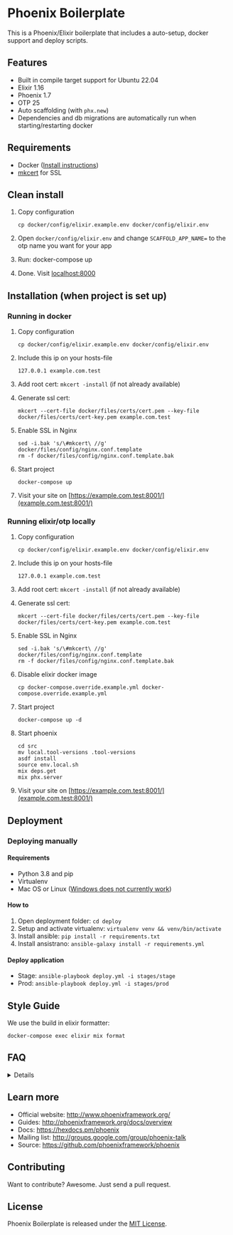 # Phoenix Boilerplate

This is a Phoenix/Elixir boilerplate that includes a auto-setup, docker support and deploy scripts.


## Features

- Built in compile target support for Ubuntu 22.04
- Elixir 1.16
- Phoenix 1.7
- OTP 25
- Auto scaffolding (with `phx.new`)
- Dependencies and db migrations are automatically run when starting/restarting docker


## Requirements

- Docker ([Install instructions](#how-do-i-install-docker-on-macoswindows))
- [mkcert](https://github.com/FiloSottile/mkcert) for SSL


## Clean install

1. Copy configuration

    ```
    cp docker/config/elixir.example.env docker/config/elixir.env
    ```

2. Open `docker/config/elixir.env` and change `SCAFFOLD_APP_NAME=` to the otp name you want for your app
3. Run: docker-compose up
4. Done. Visit [localhost:8000](http://localhost:8000)


## Installation (when project is set up)

### Running in docker

1. Copy configuration

    ```
    cp docker/config/elixir.example.env docker/config/elixir.env
    ```

2. Include this ip on your hosts-file

    ```
    127.0.0.1 example.com.test
    ```

3. Add root cert: `mkcert -install` (if not already available)

4. Generate ssl cert:
    ```
    mkcert --cert-file docker/files/certs/cert.pem --key-file docker/files/certs/cert-key.pem example.com.test
    ```

5. Enable SSL in Nginx
    ```
    sed -i.bak 's/\#mkcert\ //g' docker/files/config/nginx.conf.template
    rm -f docker/files/config/nginx.conf.template.bak
    ```

6. Start project

    ```
    docker-compose up
    ```

7. Visit your site on [https://example.com.test:8001/](example.com.test:8001/)


### Running elixir/otp locally

1. Copy configuration

    ```
    cp docker/config/elixir.example.env docker/config/elixir.env
    ```

2. Include this ip on your hosts-file

    ```
    127.0.0.1 example.com.test
    ```

3. Add root cert: `mkcert -install` (if not already available)

4. Generate ssl cert:
    ```
    mkcert --cert-file docker/files/certs/cert.pem --key-file docker/files/certs/cert-key.pem example.com.test
    ```

5. Enable SSL in Nginx
    ```
    sed -i.bak 's/\#mkcert\ //g' docker/files/config/nginx.conf.template
    rm -f docker/files/config/nginx.conf.template.bak
    ```

6. Disable elixir docker image

    ```
    cp docker-compose.override.example.yml docker-compose.override.example.yml
    ```

7. Start project

    ```
    docker-compose up -d
    ```

8. Start phoenix
    ```
    cd src
    mv local.tool-versions .tool-versions
    asdf install
    source env.local.sh
    mix deps.get
    mix phx.server
    ```

9. Visit your site on [https://example.com.test:8001/](example.com.test:8001/)


## Deployment

### Deploying manually

#### Requirements

- Python 3.8 and pip
- Virtualenv
- Mac OS or Linux ([Windows does not currently work](http://docs.ansible.com/ansible/latest/intro_windows.html#windows-how-does-it-work))

#### How to

1. Open deployment folder: `cd deploy`
2. Setup and activate virtualenv: `virtualenv venv && venv/bin/activate`
3. Install ansible: `pip install -r requirements.txt`
4. Install ansistrano: `ansible-galaxy install -r requirements.yml`

#### Deploy application

- Stage: `ansible-playbook deploy.yml -i stages/stage`
- Prod: `ansible-playbook deploy.yml -i stages/prod`


## Style Guide

We use the build in elixir formatter:

```
docker-compose exec elixir mix format
```

## FAQ

<details>

### How do I remove the scaffolded app?

```
./scripts/cleanup_scaffold.sh
```

### How do I run the test suite locally?

```
docker-compose run --rm elixir test
```

</details>


## Learn more

* Official website: http://www.phoenixframework.org/
* Guides: http://phoenixframework.org/docs/overview
* Docs: https://hexdocs.pm/phoenix
* Mailing list: http://groups.google.com/group/phoenix-talk
* Source: https://github.com/phoenixframework/phoenix


## Contributing

Want to contribute? Awesome. Just send a pull request.


## License

Phoenix Boilerplate is released under the [MIT License](http://www.opensource.org/licenses/MIT).
